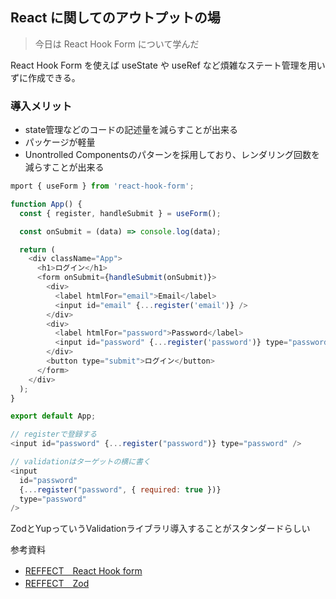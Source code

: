 ## React に関してのアウトプットの場

> 今日は React Hook Form について学んだ

React Hook Form を使えば useState や useRef など煩雑なステート管理を用いずに作成できる。

### 導入メリット
* state管理などのコードの記述量を減らすことが出来る
* パッケージが軽量
* Unontrolled Componentsのパターンを採用しており、レンダリング回数を減らすことが出来る



```javascript
mport { useForm } from 'react-hook-form';

function App() {
  const { register, handleSubmit } = useForm();

  const onSubmit = (data) => console.log(data);

  return (
    <div className="App">
      <h1>ログイン</h1>
      <form onSubmit={handleSubmit(onSubmit)}>
        <div>
          <label htmlFor="email">Email</label>
          <input id="email" {...register('email')} />
        </div>
        <div>
          <label htmlFor="password">Password</label>
          <input id="password" {...register('password')} type="password" />
        </div>
        <button type="submit">ログイン</button>
      </form>
    </div>
  );
}

export default App;

```

```javascript
// registerで登録する
<input id="password" {...register("password")} type="password" />
```

```javascript
// validationはターゲットの横に書く
<input
  id="password"
  {...register("password", { required: true })}
  type="password"
/>
```



ZodとYupっていうValidationライブラリ導入することがスタンダードらしい

参考資料

- [REFFECT　React Hook form](https://reffect.co.jp/react/react-hook-form)
- [REFFECT　Zod](https://reffect.co.jp/react/zod-validation)
